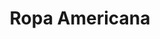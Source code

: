 ---
title: "Ropa Americana"
url: /metapan/ropa-americana-calle-benjamin-e-mancia/
shop: Kleidung
---